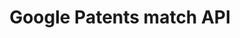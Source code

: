 ---
contributors:
- Google Patents
description: Resolves messy patent publication and application numbers to DOCDB publication
  number format.
documentation: https://patents.google.com/api/match
last_edit: Fri, 01 Dec 2023 12:19:54 GMT
location: https://patents.google.com/api/match
related_projects: {}
shortname: google_patents_match
tags:
- entity reconciliation
title: Google Patents match API
uuid: 1809b659-d1e1-43db-8dbe-664a6e9a5bc0
---
